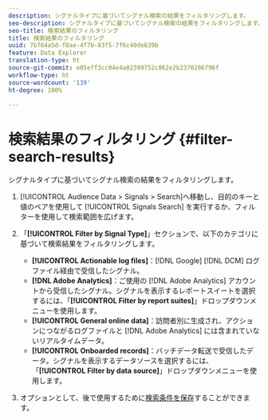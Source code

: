 ```yaml
---
description: シグナルタイプに基づいてシグナル検索の結果をフィルタリングします。
seo-description: シグナルタイプに基づいてシグナル検索の結果をフィルタリングします。
seo-title: 検索結果のフィルタリング
title: 検索結果のフィルタリング
uuid: 7b764a5d-f8ae-4f7b-83f5-7f6c40de639b
feature: Data Explorer
translation-type: ht
source-git-commit: e05eff3cc04e4a82399752c862e2b2370286f96f
workflow-type: ht
source-wordcount: '139'
ht-degree: 100%

---
```



# 検索結果のフィルタリング {#filter-search-results}

シグナルタイプに基づいてシグナル検索の結果をフィルタリングします。

1. [!UICONTROL Audience Data > Signals > Search]へ移動し、目的のキーと値のペアを使用して [!UICONTROL Signals Search] を実行するか、フィルターを使用して検索範囲を広げます。
1. 「**[!UICONTROL Filter by Signal Type]**」セクションで、以下のカテゴリに基づいて検索結果をフィルタリングします。

   * **[!UICONTROL Actionable log files]**：[!DNL Google] [!DNL DCM] ログファイル経由で受信したシグナル。
   * **[!DNL Adobe Analytics]**：ご使用の [!DNL Adobe Analytics] アカウントから受信したシグナル。シグナルを表示するレポートスイートを選択するには、「**[!UICONTROL Filter by report suites]**」ドロップダウンメニューを使用します。
   * **[!UICONTROL General online data]**：訪問者別に生成され、アクションにつながるログファイルと [!DNL Adobe Analytics] には含まれていないリアルタイムデータ。
   * **[!UICONTROL Onboarded records]**：バッチデータ転送で受信したデータ。シグナルを表示するデータソースを選択するには、「**[!UICONTROL Filter by data source]**」ドロップダウンメニューを使用します。

1. オプションとして、後で使用するために[検索条件を保存](../../../features/data-explorer/data-explorer-signals-search/data-explorer-save-search.md)することができます。

